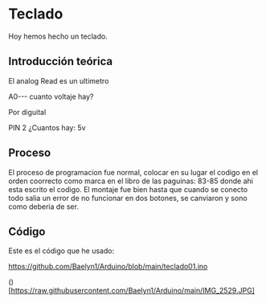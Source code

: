 # Teclado

Hoy hemos hecho un teclado. 

## Introducción teórica


El analog Read es un ultimetro 

A0--- cuanto voltaje hay?

Por diguital

PIN 2 ¿Cuantos hay:
5v



## Proceso



El proceso de programacion fue normal, colocar en su lugar el codigo en el orden coorrecto como marca en el libro de las paguinas: 83-85 donde ahi esta escrito el codigo.
El montaje fue bien hasta que cuando se conecto todo salia un error de no funcionar en dos botones, se canviaron y sono como deberia de ser.


## Código

Este es el código que he usado:

https://github.com/Baelyn1/Arduino/blob/main/teclado01.ino

() [https://raw.githubusercontent.com/Baelyn1/Arduino/main/IMG_2529.JPG] 





